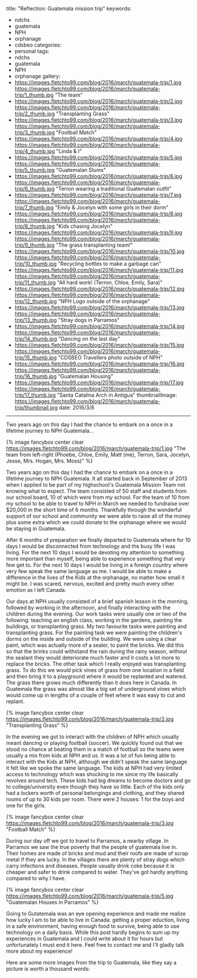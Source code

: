 title: "Reflection: Guatemala mission trip"
keywords:
- ndchs
- guatemala
- NPH
- orphanage
- cdsbeo
categories:
- personal
tags:
- ndchs
- guatemala
- NPH
- orphanage
gallery:
- https://images.fletchto99.com/blog/2016/march/guatemala-trip/1.jpg https://images.fletchto99.com/blog/2016/march/guatemala-trip/1_thumb.jpg "The team"
- https://images.fletchto99.com/blog/2016/march/guatemala-trip/2.jpg https://images.fletchto99.com/blog/2016/march/guatemala-trip/2_thumb.jpg "Transplanting Grass"
- https://images.fletchto99.com/blog/2016/march/guatemala-trip/3.jpg https://images.fletchto99.com/blog/2016/march/guatemala-trip/3_thumb.jpg "Football Match"
- https://images.fletchto99.com/blog/2016/march/guatemala-trip/4.jpg https://images.fletchto99.com/blog/2016/march/guatemala-trip/4_thumb.jpg "Linda & I"
- https://images.fletchto99.com/blog/2016/march/guatemala-trip/5.jpg https://images.fletchto99.com/blog/2016/march/guatemala-trip/5_thumb.jpg "Guatemalan Slums"
- https://images.fletchto99.com/blog/2016/march/guatemala-trip/6.jpg https://images.fletchto99.com/blog/2016/march/guatemala-trip/6_thumb.jpg "Terron wearing a traditional Guatemalan outfit"
- https://images.fletchto99.com/blog/2016/march/guatemala-trip/7.jpg https://images.fletchto99.com/blog/2016/march/guatemala-trip/7_thumb.jpg "Emily & Jocelyn with some girls in their dorm"
- https://images.fletchto99.com/blog/2016/march/guatemala-trip/8.jpg https://images.fletchto99.com/blog/2016/march/guatemala-trip/8_thumb.jpg "Kids chasing Jocelyn"
- https://images.fletchto99.com/blog/2016/march/guatemala-trip/9.jpg https://images.fletchto99.com/blog/2016/march/guatemala-trip/9_thumb.jpg "The grass transplanting team!"
- https://images.fletchto99.com/blog/2016/march/guatemala-trip/10.jpg https://images.fletchto99.com/blog/2016/march/guatemala-trip/10_thumb.jpg "Recycling bottles to make a garbage can"
- https://images.fletchto99.com/blog/2016/march/guatemala-trip/11.jpg https://images.fletchto99.com/blog/2016/march/guatemala-trip/11_thumb.jpg "All hard work! (Terron, Chloe, Emily, Sara)"
- https://images.fletchto99.com/blog/2016/march/guatemala-trip/12.jpg https://images.fletchto99.com/blog/2016/march/guatemala-trip/12_thumb.jpg "NPH Logo outside of the orphanage"
- https://images.fletchto99.com/blog/2016/march/guatemala-trip/13.jpg https://images.fletchto99.com/blog/2016/march/guatemala-trip/13_thumb.jpg "Stray dogs in Parramos"
- https://images.fletchto99.com/blog/2016/march/guatemala-trip/14.jpg https://images.fletchto99.com/blog/2016/march/guatemala-trip/14_thumb.jpg "Dancing on the last day"
- https://images.fletchto99.com/blog/2016/march/guatemala-trip/15.jpg https://images.fletchto99.com/blog/2016/march/guatemala-trip/15_thumb.jpg "CDSBEO Travellers photo outside of NPH"
- https://images.fletchto99.com/blog/2016/march/guatemala-trip/16.jpg https://images.fletchto99.com/blog/2016/march/guatemala-trip/16_thumb.jpg "Guatemalan Housing"
- https://images.fletchto99.com/blog/2016/march/guatemala-trip/17.jpg https://images.fletchto99.com/blog/2016/march/guatemala-trip/17_thumb.jpg "Santa Catalina Arch in Antigua"
thumbnailImage: https://images.fletchto99.com/blog/2016/march/guatemala-trip/thumbnail.jpg
date: 2016/3/8
---

Two years ago on this day I had the chance to embark on a once in a lifetime journey to NPH Guatemala...
<!-- excerpt -->

{% image fancybox center clear https://images.fletchto99.com/blog/2016/march/guatemala-trip/1.jpg "The team from left-right (Phoebe, Chloe, Emily, Matt (me), Terron, Sara, Jocelyn, Jesse, Mrs. Hogan, Mrs. Moss)" %}

Two years ago on this day I had the chance to embark on a once in a lifetime journey to NPH Guatemala. It all started back in September of 2013 when I applied to be part of my highschool's Guatemala Mission Team not knowing what to expect. The team consisted of 50 staff and students from our school board, 10 of which were from my school. For the team of 10 from my school to be able to travel to NPH in March we needed to fundraise over $20,000 in the short time of 6 months. Thankfully through the wonderful support of our school and community we were able to raise all of the money plus some extra which we could donate to the orphanage where we would be staying in Guatemala.

After 6 months of preparation we finally departed to Guatemala where for 10 days I would be disconnected from technology and the busy life I was living. For the next 10 days I would be devoting my attention to something more important than myself, being able to experience something that very few get to. For the next 10 days I would be living in a foreign country where very few speak the same language as me. I would be able to make a difference in the lives of the Kids at the orphanage, no matter how small it might be. I was scared, nervous, excited and pretty much every other emotion as I left Canada.

Our days at NPH usually consisted of a brief spanish lesson in the morning, followed by working in the afternoon, and finally interacting with the children during the evening. Our work tasks were usually one or two of the following: teaching an english class, working in the gardens, painting the buildings, or transplanting grass. My two favourite tasks were painting and transplanting grass. For the painting task we were painting the children's dorms on the inside and outside of the building. We were using a clear paint, which was actually more of a sealer, to paint the bricks. We did this so that the brinks could withstand the rain during the rainy season, without the sealant they would deteriorate much faster and it costs a lot more to replace the bricks. The other task which I really enjoyed was transplanting grass. To do this we would pick vines of grass from one location in a field and then bring it to a playground where it would be replanted and watered. The grass there grows much differently than it does here in Canada. In Guatemala the grass was almost like a big set of underground vines which would come up in lengths of a couple of feet where it was easy to cut and replant.

{% image fancybox center clear https://images.fletchto99.com/blog/2016/march/guatemala-trip/2.jpg "Transplanting Grass" %}

In the evening we got to interact with the children of NPH which usually meant dancing or playing football (soccer). We quickly found out that we stood no chance at beating them in a match of football so the teams were usually a mix from kids at NPH and us. It was a lot of fun being able to interact with the Kids at NPH, although we didn't speak the same language it felt like we spoke the same language. The kids at NPH had very limited access to technology which was shocking to me since my life basically revolves around tech. These kids had big dreams to become doctors and go to college/university even though they have so little. Each of the kids only had a lockers worth of personal belongings and clothing, and they shared rooms of up to 30 kids per room. There were 2 houses: 1 for the boys and one for the girls.

{% image fancybox center clear https://images.fletchto99.com/blog/2016/march/guatemala-trip/3.jpg "Football Match" %}

During our day off we got to travel to Parramos, a nearby village. In Parramos we saw the true poverty that the people of guatemala live in. Their homes are made of bricks and mud and their roofs are made of scrap metal if they are lucky. In the villages there are plenty of stray dogs which carry infections and diseases. People usually drink coke because it is cheaper and safer to drink compared to water. They've got hardly anything compared to why I have.

{% image fancybox center clear https://images.fletchto99.com/blog/2016/march/guatemala-trip/5.jpg "Guatemalan Houses in Parramos" %}

Going to Gutatemala was an eye opening experience and made me realize how lucky I am to be able to live in Canada: getting a proper eduction, living in a safe environment, having enough food to survive, being able to use technology on a daily basis. While this post hardly begins to sum up my experiences in Guatemala and I could write about it for hours but unfortunately I must end it here. Feel free to contact me and I'll gladly talk more about my experience!

Here are some more images from the trip to Guatemala, like they say a picture is worth a thousand words:
<!-- more -->
